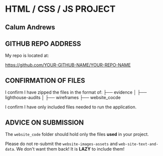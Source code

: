 # HTML / CSS / JS PROJECT

## Calum Andrews

## GITHUB REPO ADDRESS

My repo is located at:

https://github.com/YOUR-GITHUB-NAME/YOUR-REPO-NAME

## CONFIRMATION OF FILES

I confirm I have zipped the files in the format of:
├── evidence
│ ├── lighthouse-audits
│ ├── wireframes
├── website_cocde

I confirm I have only included files needed to run the application.

## ADVICE ON SUBMISSION

The `website_code` folder should hold only the files **used** in your project.

Please do not re-submit the `website-images-assets` and `web-site-text-and-data`.  We don't want them back!  It is **LAZY** to include them!
